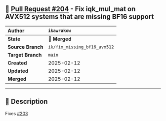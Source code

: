 ## 🔀 [Pull Request #204](https://github.com/ikawrakow/ik_llama.cpp/pull/204) - Fix iqk_mul_mat on AVX512 systems that are missing BF16 support

| **Author** | `ikawrakow` |
| :--- | :--- |
| **State** | 🔀 **Merged** |
| **Source Branch** | `ik/fix_missing_bf16_avx512` |
| **Target Branch** | `main` |
| **Created** | 2025-02-12 |
| **Updated** | 2025-02-12 |
| **Merged** | 2025-02-12 |

---

## 📄 Description

Fixes [#203](https://github.com/ikawrakow/ik_llama.cpp/issues/203)